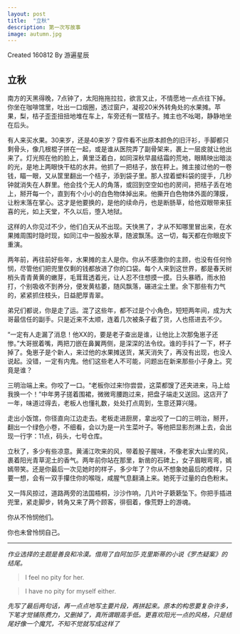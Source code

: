 ```yaml
---
layout: post
title:  "立秋"
description: 第一次写故事 
image: autumn.jpg
---
```


Created 160812 
By 游遍星辰



## 立秋


南方的天黑得晚，7点钟了，太阳拖拖拉拉，欲言又止，不情愿地一点点往下掉。你坐在咖啡馆里，吐出一口烟圈，透过窗户，凝视20米外转角处的水果摊。苹果，梨，桔子歪歪扭扭地堆在车上，车旁还有一筐桔子。摊主也不吆喝，静静地坐在后头。

有人来买水果。30来岁，还是40来岁？穿件看不出原本颜色的旧汗衫，手脚都只剩骨头，像几根棍子拼在一起，或是谁从医院弄了副骨架来，裹上一层皮就让他出来了。灯光照在他的脸上，黄里泛着白，如同深秋早晨结霜的荒地，眼睛映出暗淡的光，是地上两眼快干枯的水井。他抓了一把桔子，放在秤上。摊主接过他的一卷钱，瞄一眼，又从筐里翻出一个桔子，添到袋子里。那人捏着塑料袋的提手，几秒钟就消失在人群里。他会找个无人的角落，或回到空空如也的房间，把桔子丢在地上，掰开每一个，直到有个小小的白色物体掉出来。他撕开白色物体外面的薄膜，让粉末落在掌心。这才是他要换的，是他的续命丹，也是断肠草，给他双眼带来狂喜的光，如上天堂，不久以后，堕入地狱。

这样的人你见过不少，他们白天从不出现。天快黑了，才从不知哪里冒出来，在水果摊周围时隐时现，如同江中一股股水草，随波飘荡。这一切，每天都在你眼皮下重演。

两年前，再往前好些年，水果摊的主人是你。你从不感激你的主顾，也没有任何怜悯，尽管他们把兜里仅剩的钱都放进了你的口袋。每个人来到这世界，都是春天树梢头青青黄黄的嫩芽，毛茸茸透着光，让人忍不住想摸一摸。日头暴晒，雨水拍打，个别吸收不到养分，便发黄枯萎，随风飘落，碾进尘土里。余下那些有力气的，紧紧抓住枝头，日益肥厚青翠。

弟兄们都说，你是走了运。混了这些年，都不过是个小角色，短短两年间，成为大哥最信任的副手。只是近来不太顺，连着几次被条子截了货，人也搭进去不少。

“一定有人走漏了消息！他XX的，要是老子查出是谁，让他比上次那兔崽子还惨。”大哥抿着嘴，两把刀嵌在鼻翼两侧，是深深的法令纹。谁的手抖了一下，杯子掉了。兔崽子是个新人，来过他的水果摊送货，某天消失了，再没有出现，也没人说起。没错，一定有内鬼。他们这些老人不可能，问题出在新来那些小子身上。究竟是谁？

三明治端上来。你咬了一口。“老板你过来!你尝尝，这菜都馊了还夹进来，马上给我换一个！”中年男子搓着围裙，微微弯腰跑过来，把盘子端走又送回。这店开了一年，味道过得去，老板人也懂礼数，处处打点周到，生意还算兴隆。

走出小饭馆，你径直向江边走去。老板走进厨房，拿出咬了一口的三明治，掰开，翻出一个绿色小卷，不细看，会以为是一片生菜叶子。等他把显影剂淋上去，会出现一行字：11点，码头，七号仓库。

立秋了，多少有些凉意。黄浦江吹来的风，带着股子腥味，不像老家大山里的风，裹着阳光青草泥土的香气。两年前你站在那里，新凿的石碑上，女子眉眼弯弯，嫣嫣带笑。还是你最后一次见她时的样子，多少年了？你从不想象她最后的模样，只要一想，会有一双手攥住你的喉咙，咸腥气息翻涌上来。她死于过量的白色粉末。

又一阵风掠过，道路两旁的法国梧桐，沙沙作响，几片叶子簌簌坠下。你把手插进兜里，紧走脚步，转角又来了两个顾客，徘徊着，像荒野上的游魂。

你从不怜悯他们。

你也未曾怜悯自己。



***



*作业选择的主题是善良和冷漠。借用了自阿加莎·克里斯蒂的小说《罗杰疑案》的结尾。*

>I feel no pity for her.  

>I have no pity for  myself either.



*先写了最后两句话，再一点点地写主要片段，再拼起来。原本的构思要复杂许多，下笔才觉铺陈费力，又删掉了，真所谓眼高手低。更喜欢阳光一点的风格，只是结尾好像一个魔咒，不知不觉就写成这样了* 

